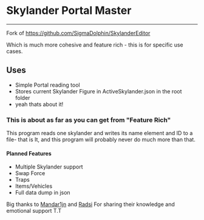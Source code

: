 # Skylander Portal Master
---
Fork of https://github.com/SigmaDolphin/SkylanderEditor

Which is much more cohesive and feature rich - this is for specific use cases.

## Uses
 - Simple Portal reading tool
 - Stores current Skylander Figure in ActiveSkylander.json in the root folder
 - yeah thats about it!

### This is about as far as you can get from "Feature Rich"
This program reads one skylander and writes its name element and ID to a file- that is It, and this program will probably never do much more than that. 

#### Planned Features
 - Multiple Skylander support
 - Swap Force
 - Traps
 - Items/Vehicles
 - Full data dump in json



Big thanks to [Mandar1jn](https://github.com/mandar1jn) and [Radsi](https://github.com/radsi) For sharing their knowledge  and emotional support T.T
